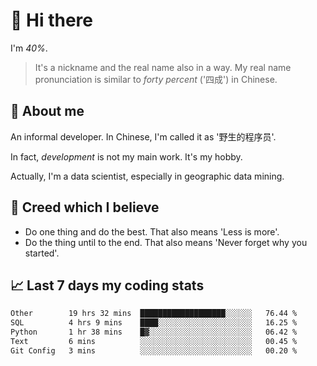 # 👋 Hi there

I'm *40%*.

> It's a nickname and the real name also in a way.
> My real name pronunciation is similar to *forty percent* ('四成') in Chinese.

## :speech_balloon: About me

An informal developer. In Chinese, I'm called it as '野生的程序员'.

In fact, _development_ is not my main work. It's my hobby.

Actually, I'm a data scientist, especially in geographic data mining.

## :see_no_evil: Creed which I believe

- Do one thing and do the best. That also means 'Less is more'.
- Do the thing until to the end. That also means 'Never forget why you started'.

## :chart_with_upwards_trend: Last 7 days my coding stats

<!--START_SECTION:waka-->

```txt
Other        19 hrs 32 mins  ███████████████████░░░░░░   76.44 %
SQL          4 hrs 9 mins    ████░░░░░░░░░░░░░░░░░░░░░   16.25 %
Python       1 hr 38 mins    █▓░░░░░░░░░░░░░░░░░░░░░░░   06.42 %
Text         6 mins          ░░░░░░░░░░░░░░░░░░░░░░░░░   00.45 %
Git Config   3 mins          ░░░░░░░░░░░░░░░░░░░░░░░░░   00.20 %
```

<!--END_SECTION:waka-->
